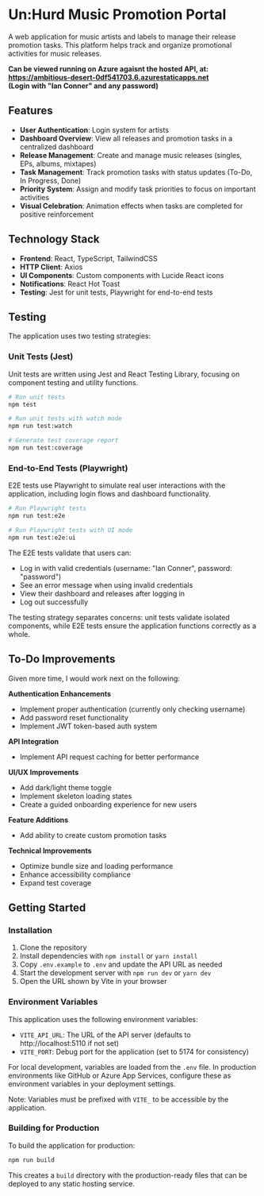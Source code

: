 # Un:Hurd Music Promotion Portal

A web application for music artists and labels to manage their release promotion tasks. This platform helps track and organize promotional activities for music releases.

**Can be viewed running on Azure agaisnt the hosted API, at: https://ambitious-desert-0df541703.6.azurestaticapps.net  
(Login with "Ian Conner" and any password)**

## Features

- **User Authentication**: Login system for artists
- **Dashboard Overview**: View all releases and promotion tasks in a centralized dashboard
- **Release Management**: Create and manage music releases (singles, EPs, albums, mixtapes)
- **Task Management**: Track promotion tasks with status updates (To-Do, In Progress, Done)
- **Priority System**: Assign and modify task priorities to focus on important activities
- **Visual Celebration**: Animation effects when tasks are completed for positive reinforcement

## Technology Stack

- **Frontend**: React, TypeScript, TailwindCSS
- **HTTP Client**: Axios
- **UI Components**: Custom components with Lucide React icons
- **Notifications**: React Hot Toast
- **Testing**: Jest for unit tests, Playwright for end-to-end tests

## Testing

The application uses two testing strategies:

### Unit Tests (Jest)

Unit tests are written using Jest and React Testing Library, focusing on component testing and utility functions.

```bash
# Run unit tests
npm test

# Run unit tests with watch mode
npm run test:watch

# Generate test coverage report
npm run test:coverage
```

### End-to-End Tests (Playwright)

E2E tests use Playwright to simulate real user interactions with the application, including login flows and dashboard functionality.

```bash
# Run Playwright tests
npm run test:e2e

# Run Playwright tests with UI mode
npm run test:e2e:ui
```

The E2E tests validate that users can:

- Log in with valid credentials (username: "Ian Conner", password: "password")
- See an error message when using invalid credentials
- View their dashboard and releases after logging in
- Log out successfully

The testing strategy separates concerns: unit tests validate isolated components, while E2E tests ensure the application functions correctly as a whole.

## To-Do Improvements

Given more time, I would work next on the following:

**Authentication Enhancements**

- Implement proper authentication (currently only checking username)
- Add password reset functionality
- Implement JWT token-based auth system

**API Integration**

- Implement API request caching for better performance

**UI/UX Improvements**

- Add dark/light theme toggle
- Implement skeleton loading states
- Create a guided onboarding experience for new users

**Feature Additions**

- Add ability to create custom promotion tasks

**Technical Improvements**

- Optimize bundle size and loading performance
- Enhance accessibility compliance
- Expand test coverage

## Getting Started

### Installation

1. Clone the repository
2. Install dependencies with `npm install` or `yarn install`
3. Copy `.env.example` to `.env` and update the API URL as needed
4. Start the development server with `npm run dev` or `yarn dev`
5. Open the URL shown by Vite in your browser

### Environment Variables

This application uses the following environment variables:

- `VITE_API_URL`: The URL of the API server (defaults to http://localhost:5110 if not set)
- `VITE_PORT`: Debug port for the application (set to 5174 for consistency)

For local development, variables are loaded from the `.env` file. In production environments like GitHub or Azure App Services, configure these as environment variables in your deployment settings.

Note: Variables must be prefixed with `VITE_` to be accessible by the application.

### Building for Production

To build the application for production:

```bash
npm run build
```

This creates a `build` directory with the production-ready files that can be deployed to any static hosting service.
